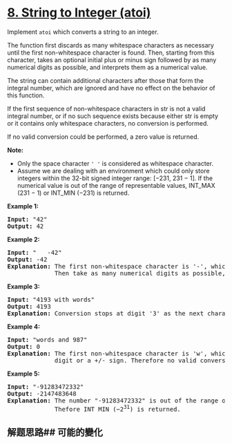 # [8. String to Integer (atoi)](https://leetcode-cn.com/problems/string-to-integer-atoi/)
Implement <code>atoi</code> which converts a string to an integer.

The function first discards as many whitespace characters as necessary until the first non-whitespace character is found. Then, starting from this character, takes an optional initial plus or minus sign followed by as many numerical digits as possible, and interprets them as a numerical value.

The string can contain additional characters after those that form the integral number, which are ignored and have no effect on the behavior of this function.

If the first sequence of non-whitespace characters in str is not a valid integral number, or if no such sequence exists because either str is empty or it contains only whitespace characters, no conversion is performed.

If no valid conversion could be performed, a zero value is returned.

**Note:**


- Only the space character <code>&#39; &#39;</code> is considered as whitespace character.
- Assume we are dealing with an environment which could only store integers within the 32-bit signed integer range: [−231, 231 − 1]. If the numerical value is out of the range of representable values, INT_MAX (231 − 1) or INT_MIN (−231) is returned.

**Example 1:**


<pre><strong>Input:</strong> &#34;42&#34;
<strong>Output:</strong> 42
</pre>

**Example 2:**


<pre><strong>Input:</strong> &#34;   -42&#34;
<strong>Output:</strong> -42
<strong>Explanation:</strong> The first non-whitespace character is &#39;-&#39;, which is the minus sign.
             Then take as many numerical digits as possible, which gets 42.
</pre>

**Example 3:**


<pre><strong>Input:</strong> &#34;4193 with words&#34;
<strong>Output:</strong> 4193
<strong>Explanation:</strong> Conversion stops at digit &#39;3&#39; as the next character is not a numerical digit.
</pre>

**Example 4:**


<pre><strong>Input:</strong> &#34;words and 987&#34;
<strong>Output:</strong> 0
<strong>Explanation:</strong> The first non-whitespace character is &#39;w&#39;, which is not a numerical 
             digit or a +/- sign. Therefore no valid conversion could be performed.</pre>

**Example 5:**


<pre><strong>Input:</strong> &#34;-91283472332&#34;
<strong>Output:</strong> -2147483648
<strong>Explanation:</strong> The number &#34;-91283472332&#34; is out of the range of a 32-bit signed integer.
             Thefore INT_MIN (−2<sup>31</sup>) is returned.</pre>

## 解题思路## 可能的變化
